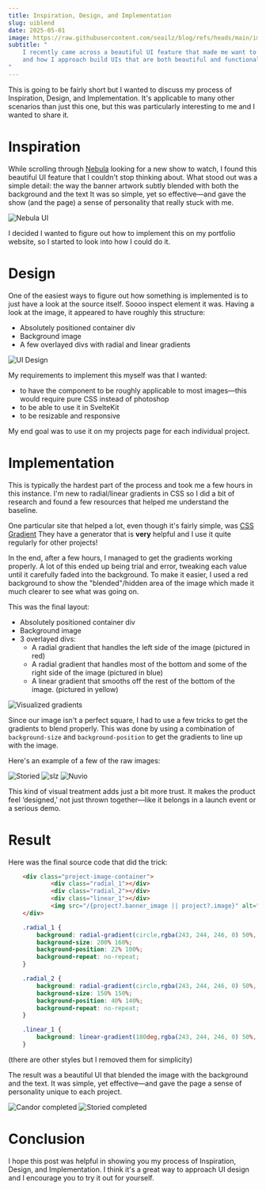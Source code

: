 ```yaml
---
title: Inspiration, Design, and Implementation
slug: uiblend
date: 2025-05-01
image: https://raw.githubusercontent.com/seailz/blog/refs/heads/main/images/uiblend/storiedblend.jpeg
subtitle: "
    I recently came across a beautiful UI feature that made me want to learn more: blending images with the background and the text. In this post I cover my process of inspiration, design, and implementation
    and how I approach build UIs that are both beautiful and functional.
"
---
```


This is going to be fairly short but I wanted to discuss my process of Inspiration, Design, and Implementation. It's applicable to many other scenarios than
just this one, but this was particularly interesting to me and I wanted to share it.

# Inspiration
While scrolling through [Nebula](https://nebula.tv) looking for a new show to watch, I found this beautiful UI feature that I couldn't stop thinking about.
What stood out was a simple detail: the way the banner artwork subtly blended with both the background and the text It was so simple, yet so effective—and gave the show (and the page) a sense of personality that really stuck with me.

![Nebula UI](https://raw.githubusercontent.com/seailz/blog/refs/heads/main/images/uiblend/nebulaui.jpeg)

I decided I wanted to figure out how to implement this on my portfolio website, so I started to look into how I could do it.

# Design
One of the easiest ways to figure out how something is implemented is to just have a look at the source itself. Soooo inspect element it was. Having a look at the image, it appeared
to have roughly this structure:
- Absolutely positioned container div
- Background image
- A few overlayed divs with radial and linear gradients

![UI Design](https://raw.githubusercontent.com/seailz/blog/refs/heads/main/images/uiblend/examplenebulacode.png)

My requirements to implement this myself was that I wanted:
- to have the component to be roughly applicable to most images—this would require pure CSS instead of photoshop
- to be able to use it in SvelteKit
- to be resizable and responsive

My end goal was to use it on my projects page for each individual project.

# Implementation
This is typically the hardest part of the process and took me a few hours in this instance. I'm new to radial/linear gradients in CSS so I did a bit of research and found a few resources that 
helped me understand the baseline.

One particular site that helped a lot, even though it's fairly simple, was [CSS Gradient](https://cssgradient.io/) They have a generator that 
is **very** helpful and I use it quite regularly for other projects!

In the end, after a few hours, I managed to get the gradients working properly. A lot of this ended up being trial and error, tweaking each value until it carefully faded into the background.
To make it easier, I used a red background to show the "blended"/hidden area of the image which made it much clearer to see what was going on.

This was the final layout:
- Absolutely positioned container div
- Background image
- 3 overlayed divs:
  - A radial gradient that handles the left side of the image (pictured in red)
  - A radial gradient that handles most of the bottom and some of the right side of the image (pictured in blue)
  - A linear gradient that smooths off the rest of the bottom of the image. (pictured in yellow)

![Visualized gradients](https://raw.githubusercontent.com/seailz/blog/refs/heads/main/images/uiblend/gradientsvisualized.jpeg)

Since our image isn't a perfect square, I had to use a few tricks to get the gradients to blend properly. This was done by using a combination of `background-size` and `background-position` to get the gradients to line up with the image.

Here's an example of a few of the raw images:

![Storied](https://raw.githubusercontent.com/seailz/blog/refs/heads/main/images/uiblend/raw/slz-storied.png)
![slz](https://raw.githubusercontent.com/seailz/blog/refs/heads/main/images/uiblend/raw/slz-slz.png)
![Nuvio](https://raw.githubusercontent.com/seailz/blog/refs/heads/main/images/uiblend/raw/slz-nuvio.png)

This kind of visual treatment adds just a bit more trust. It makes the product feel ‘designed,’ not just thrown together—like it belongs in a launch event or a serious demo.

# Result
Here was the final source code that did the trick:
```html
    <div class="project-image-container">
            <div class="radial_1"></div>
            <div class="radial_2"></div>
            <div class="linear_1"></div>
            <img src="/{project?.banner_image || project?.image}" alt="Project image" class="project-image" />
    </div>
```

```css
    .radial_1 {
        background: radial-gradient(circle,rgba(243, 244, 246, 0) 50%, rgba(243, 244, 246, 1) 70%);
        background-size: 200% 160%;
        background-position: 22% 100%;
        background-repeat: no-repeat;
    }

    .radial_2 {
        background: radial-gradient(circle,rgba(243, 244, 246, 0) 50%, rgba(243, 244, 246, 1) 70%);
        background-size: 150% 150%;
        background-position: 40% 140%;
        background-repeat: no-repeat;
    }

    .linear_1 {
        background: linear-gradient(180deg,rgba(243, 244, 246, 0) 50%, rgba(243, 244, 246, 1) 100%);
    }
```

(there are other styles but I removed them for simplicity)

The result was a beautiful UI that blended the image with the background and the text. It was simple, yet effective—and gave the page a sense of personality unique
to each project.

![Candor completed](https://raw.githubusercontent.com/seailz/blog/refs/heads/main/images/uiblend/candorblend.jpeg)
![Storied completed](https://raw.githubusercontent.com/seailz/blog/refs/heads/main/images/uiblend/storiedblend.jpeg)

# Conclusion
I hope this post was helpful in showing you my process of Inspiration, Design, and Implementation. I think it's a great way to approach UI design and I encourage you to try it out for yourself.